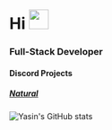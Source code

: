 <h1>Hi <img src="https://media.tenor.com/images/27409f6f9535c3aa8cb650efc319c19a/tenor.gif" height="35px"></h1>

<h3>Full-Stack Developer</h3>
<h4> Discord Projects</h4>
<h5> <a href="https://music-natural.cf">Natural</a></h5>

![Yasin's GitHub stats](https://github-readme-stats.vercel.app/api?username=savior210&show_icons=true&theme=dark)<br>
